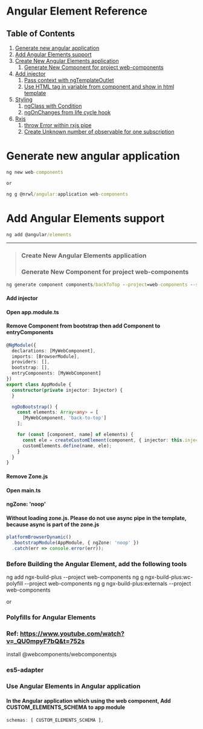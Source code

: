 # Angular Element Reference

## Table of Contents
1. [Generate new angular application](#Generate_new_angular_application)
1. [Add Angular Elements support](#Add_Angular_Elements_support)
1. [Create New Angular Elements application](#Create_New_Angular_Elements_application)
   1. [Generate New Component for project web-components](#Generate_New_Component_for_project_web-components)
1. [Add injector](#Add_injector)
   1. [Pass context with ngTemplateOutlet](#Pass-context-with-ngTemplateOutlet)
   1. [Use HTML tag in variable from component and show in html template](#Use-HTML-tag-in-variable-from-component-and-show-in-html-template)
1. [Styling](#Styling)
   1. [ngClass with Condition](#ngClass-with-Condition)
   1. [ngOnChanges from life cycle hook](#ngOnChanges-from-life-cycle-hook)
1. [Rxjs](#Rxjs)
   1. [throw Error within rxjs pipe](#throw-Error-within-rxjs-pipe)
   1. [Create Unknown number of observable for one subscription](#Create-Unknown-number-of-observable-for-one-subscription)


# Generate new angular application
```cmd
ng new web-components

or

ng g @nrwl/angular:application web-components
```

# Add Angular Elements support
```cmd
ng add @angular/elements
```

---
> ### Create New Angular Elements application
> ### Generate New Component for project web-components
```cmd
ng generate component components/backToTop --project=web-components --style=scss --skipTests=true
```


#### Add injector
#### Open app.module.ts
#### Remove Component from bootstrap then add Component to entryComponents
```ts
@NgModule({
  declarations: [MyWebComponent],
  imports: [BrowserModule],
  providers: [],
  bootstrap: [],
  entryComponents: [MyWebComponent]
})
export class AppModule {
  constructor(private injector: Injector) {
  }

  ngDoBootstrap() {
    const elements: Array<any> = [
      [MyWebComponent, 'back-to-top']
    ];

    for (const [component, name] of elements) {
      const ele = createCustomElement(component, { injector: this.injector });
      customElements.define(name, ele);
    }
  }
}
```


#### Remove Zone.js
#### Open main.ts
#### ngZone: 'noop'
#### Without loading zone.js. Please do not use async pipe in the template, because async is part of the zone.js
```ts
platformBrowserDynamic()
  .bootstrapModule(AppModule, { ngZone: 'noop' })
  .catch(err => console.error(err));
```


###  Before Building the Angular Element, add the following tools
ng add ngx-build-plus --project web-components
ng g ngx-build-plus:wc-polyfill --project web-components
ng g ngx-build-plus:externals --project web-components

or 

### Polyfills for Angular Elements
### Ref: https://www.youtube.com/watch?v=_QU0mpyF7bQ&t=752s
install @webcomponents/webcomponentsjs
###  es5-adapter

### Use Angular Elements in Angular application
#### In the Angular application which using the web component, Add CUSTOM_ELEMENTS_SCHEMA to app module
```ts
schemas: [ CUSTOM_ELEMENTS_SCHEMA ],
```


